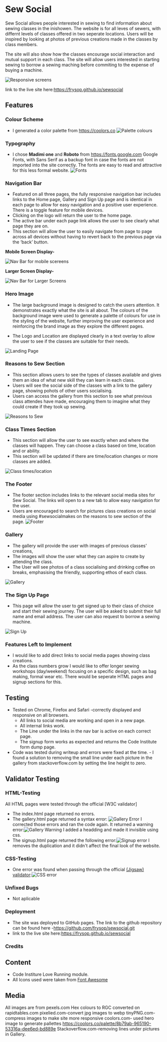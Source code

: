 # Sew Social

Sew Social allows people interested in sewing to find information about sewing classes in the inishowen.  The website is for all leves of sewers, with differnt levels of classes offered in two seperate locations. Users will be inspired by looking at photos of previous creations made in the classes by class members.

The site will also show how the classes encourage social interaction and mutual support in each class. The site will allow users interested in starting sewing to borrow a sewing maching before commiting to the expense of buying a machine.

![Responsive screens](/assets/media/amiresponsive.png)  

link to the live site here:https://frysop.github.io/sewsocial


## Features 

### Colour Scheme
- I generated a color palette from https://coolors.co
    ![Palette colours](/assets/media/palette.png)  
### Typography
- I chose **Madimi one** and **Roboto** from https://fonts.google.com Google Fonts, with Sans Serif as a backup font in case the fonts are not imported into the site correctly. The fonts are easy to read and attractive for this less formal website.
    ![Fonts](/assets/media/fonts.png)

    
### Navigation Bar


- Featured on all three pages, the fully responsive navigation bar includes links to the Home page, Gallery and Sign Up page and is identical in each page to allow for easy navigation and a positive user experience. There is a toggle feature for mobile devices. 
- Clicking on the logo will return the user to the home page.
- The active bar under each page link allows the user to see clearly what page they are on.
- This section will allow the user to easily navigate from page to page across all devices without having to revert back to the previous page via the ‘back’ button. 
 
**Mobile Screen Display-**

![Nav Bar for mobile scereens](/assets/media/navMobile.png)

**Larger Screen Display-**

![Nav Bar for Larger Screens](/assets/media/navTablet.png)


### Hero Image  

- The large background image is designed to catch the users attention. It demonstrates exactly what the site is all about. The colours of the background image were used to generate a palette of colours for use in the styling of the website, further improving the user experience and reinforcing the brand image as they explore the different pages.  

- The Logo and Location are displayed clearly in a text overlay to allow the user to see if the classes are suitable for their needs.

![Landing Page](/assets/media/homehero.png)

### Reasons to Sew Section
 - This section allows users to see the types of classes available and gives them an idea of what new skill they can learn in each class.
 - Users will see the social side of the classes with a link to the gallery page, showing pohots of other users socialising. 
 - Users can access the gallery from this section to see what previous class attendes have made, encouraging them to imagine what they could create if they took up sewing.

![Reasons to Sew](/assets/media/sewReasons.png)

### Class Times Section
- This section will allow the user to see exactly when and where the classes will happen. They can choose a class based on time, location and or ability. 
- This section will be updated if there are time/location changes or more classes are added. 

![Class times/location](/assets/media/classtimes.png)

### The Footer
  - The footer section includes links to the relevant social media sites for Sew Social. The links will open to a new tab to allow easy navigation for the user. 
  - Users are encouraged to search for pictures class creations on social media using #sewsocialmakes on the reasons to sew section of the page.
  ![Footer](/assets/media/footer.png)

### Gallery
  - The gallery will provide the user with images of previous classes' creations, 
  - The images will show the user what they can aspire to create by attending the class.
  - The User will see photos of a class socialising and drinking coffee on breaks, emphasising the friendly, supporting ethos of each class.

![Gallery](/assets/media/gallery.png)

### The Sign Up Page

  - This page will allow the user to get signed up to their class of choice and start their sewing journey. The user will be asked to submit their full name and email address. The user can also request to borrow a sewing machine.

![Sign Up](/assets/media/signup.png)

### Features Left to Implement

- I would like to add direct links to social media pages showing class creations.
- As the class numbers grow I would like to offer longer sewing workshops (day/weekend) focusing on a specific design, such as bag making, formal wear etc. There would be seperate HTML pages and signup sections for this.

## Testing 
 - Tested on Chrome, Firefox and Safari -correctly displayed and responsive on all browsers.
    - All links to social media are working and open in a new page.
    - All internal links work.
    - The Line under the links in the nav bar is active on each correct page.
    - The signup form works as expected and returns the Code Institute form dump page.
 - Code was tested during writeup and errors were fixed at the time.
        - I found a solution to removing the small line under each picture in the gallery from stackoverflow.com by setting the line height to zero.

## Validator Testing 

### HTML-Testing
All HTML pages were tested through the official [W3C validator]
 - The index.html page returned no errors.
 - The gallery.html page returned a syntax error: ![Gallery Error](/assets/media/galleryhtmlerrors.png) I corrected those errors and ran the code again. It returned a warning error:![Gallery Warning](/assets/media/gallerywarning.png) I added a headding and made it invisible using css.
 - The signup.html page returned the following error:![Signup error](/assets/media/formerrors.png) I removes the duplication and it didn't affect the final look of the website.

### CSS-Testing
  - One error was found when passing through the official [(Jigsaw) validator](https://jigsaw.w3.org/css-validator/validator?uri=https%3A%2F%2Fvalidator.w3.org%2Fnu%2F%3Fdoc%3Dhttps%253A%252F%252Fcode-institute-org.github.io%252Flove-running-2.0%252Findex.html&profile=css3svg&usermedium=all&warning=1&vextwarning=&lang=en#css):![CSS error](/assets/media/csserror.png)

### Unfixed Bugs

 - Not aplicable

### Deployment

- The site was deployed to GitHub pages. The link to the github repository can be found here -https://github.com/frysop/sewsocial.git
- link to the live site here:https://frysop.github.io/sewsocial

### Credits 

## Content 
- Code Institure Love Running module.
- All Icons used were taken from [Font Awesome](https://fontawesome.com/)

## Media
All images are from pexels.com
Hex colours to RGC converted on rapidtables.com
pixelied.com-convert jpg images to webp
tinyPNG.com-compress images to make site more responsive
coolors.com- used hero image to generate pallettes https://coolors.co/palette/8b79ab-965190-53316a-dee6ed-bd889e
Stackoverflow.com-removing lines under pictures in Gallery.
